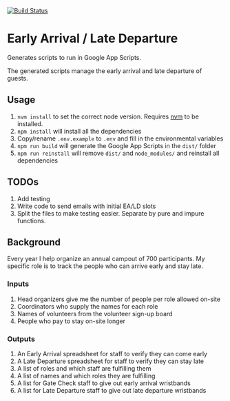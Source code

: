 [![Build Status](https://travis-ci.org/yarunluon/eald.svg?branch=master)](https://travis-ci.org/yarunluon/eald)

# Early Arrival / Late Departure
Generates scripts to run in Google App Scripts.

The generated scripts manage the early arrival and late departure of guests.

## Usage
1. `nvm install` to set the correct node version. Requires [nvm](https://github.com/creationix/nvm) to be installed.
1. `npm install` will install all the dependencies
1. Copy/rename `.env.example` to `.env` and fill in the environmental variables
1. `npm run build` will generate the Google App Scripts in the `dist/` folder
1. `npm run reinstall` will remove `dist/` and `node_modules/` and reinstall all dependencies

## TODOs
1. Add testing
1. Write code to send emails with initial EA/LD slots
1. Split the files to make testing easier. Separate by pure and impure functions.

## Background
Every year I help organize an annual campout of 700 participants. My specific role is to track the
people who can arrive early and stay late.

### Inputs
1. Head organizers give me the number of people per role allowed on-site
1. Coordinators who supply the names for each role
1. Names of volunteers from the volunteer sign-up board
1. People who pay to stay on-site longer

### Outputs
1. An Early Arrival spreadsheet for staff to verify they can come early
1. A Late Departure spreadsheet for staff to verify they can stay late
1. A list of roles and which staff are fulfilling them
1. A list of names and which roles they are fulfilling
1. A list for Gate Check staff to give out early arrival wristbands
1. A list for Late Departure staff to give out late departure wristbands
